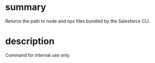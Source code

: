 # summary

Returns the path to node and npx files bundled by the Salesforce CLI.

# description

Command for internal use only.

